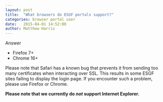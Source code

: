 ```yaml
---
layout: post
title:  "What browsers do ESGF portals support?"
categories: browser portal user
date:   2015-04-01 14:52:00
author: Matthew Harris
---
```


Answer

* Firefox 7+
* Chrome 16+

Please note that Safari has a known bug that prevents it from sending too many certificates when interacting over SSL. This results in some ESGF sites failing to display the login page. If you encounter such a problem, please use Firefox or Chrome.

**Please note that we currently do *not* support Internet Explorer.**
